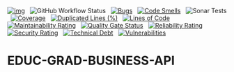 [![img](https://img.shields.io/badge/Lifecycle-Experimental-339999)](https://github.com/bcgov/repomountie/blob/master/doc/lifecycle-badges.md) &nbsp;
![GitHub Workflow Status](https://img.shields.io/github/workflow/status/bcgov/EDUC-GRAD-BUSINESS-API/Build) &nbsp; 
[![Bugs](https://sonarcloud.io/api/project_badges/measure?project=bcgov_EDUC-GRAD-BUSINESS-API&metric=bugs)](https://sonarcloud.io/summary/new_code?id=bcgov_EDUC-GRAD-BUSINESS-API) &nbsp;
[![Code Smells](https://sonarcloud.io/api/project_badges/measure?project=bcgov_EDUC-GRAD-BUSINESS-API&metric=code_smells)](https://sonarcloud.io/summary/new_code?id=bcgov_EDUC-GRAD-BUSINESS-API) &nbsp;
![Sonar Tests](https://img.shields.io/sonar/tests/bcgov_EDUC-GRAD-BUSINESS-API?compact_message&server=https%3A%2F%2Fsonarcloud.io) &nbsp;
[![Coverage](https://sonarcloud.io/api/project_badges/measure?project=bcgov_EDUC-GRAD-BUSINESS-API&metric=coverage)](https://sonarcloud.io/summary/new_code?id=bcgov_EDUC-GRAD-BUSINESS-API) &nbsp;
[![Duplicated Lines (%)](https://sonarcloud.io/api/project_badges/measure?project=bcgov_EDUC-GRAD-BUSINESS-API&metric=duplicated_lines_density)](https://sonarcloud.io/summary/new_code?id=bcgov_EDUC-GRAD-BUSINESS-API) &nbsp;
[![Lines of Code](https://sonarcloud.io/api/project_badges/measure?project=bcgov_EDUC-GRAD-BUSINESS-API&metric=ncloc)](https://sonarcloud.io/summary/new_code?id=bcgov_EDUC-GRAD-BUSINESS-API) &nbsp;
[![Maintainability Rating](https://sonarcloud.io/api/project_badges/measure?project=bcgov_EDUC-GRAD-BUSINESS-API&metric=sqale_rating)](https://sonarcloud.io/summary/new_code?id=bcgov_EDUC-GRAD-BUSINESS-API) &nbsp;
[![Quality Gate Status](https://sonarcloud.io/api/project_badges/measure?project=bcgov_EDUC-GRAD-BUSINESS-API&metric=alert_status)](https://sonarcloud.io/summary/new_code?id=bcgov_EDUC-GRAD-BUSINESS-API) &nbsp;
[![Reliability Rating](https://sonarcloud.io/api/project_badges/measure?project=bcgov_EDUC-GRAD-BUSINESS-API&metric=reliability_rating)](https://sonarcloud.io/summary/new_code?id=bcgov_EDUC-GRAD-BUSINESS-API) &nbsp;
[![Security Rating](https://sonarcloud.io/api/project_badges/measure?project=bcgov_EDUC-GRAD-BUSINESS-API&metric=security_rating)](https://sonarcloud.io/summary/new_code?id=bcgov_EDUC-GRAD-BUSINESS-API) &nbsp;
[![Technical Debt](https://sonarcloud.io/api/project_badges/measure?project=bcgov_EDUC-GRAD-BUSINESS-API&metric=sqale_index)](https://sonarcloud.io/summary/new_code?id=bcgov_EDUC-GRAD-BUSINESS-API) &nbsp;
[![Vulnerabilities](https://sonarcloud.io/api/project_badges/measure?project=bcgov_EDUC-GRAD-BUSINESS-API&metric=vulnerabilities)](https://sonarcloud.io/summary/new_code?id=bcgov_EDUC-GRAD-BUSINESS-API) &nbsp;

# EDUC-GRAD-BUSINESS-API


